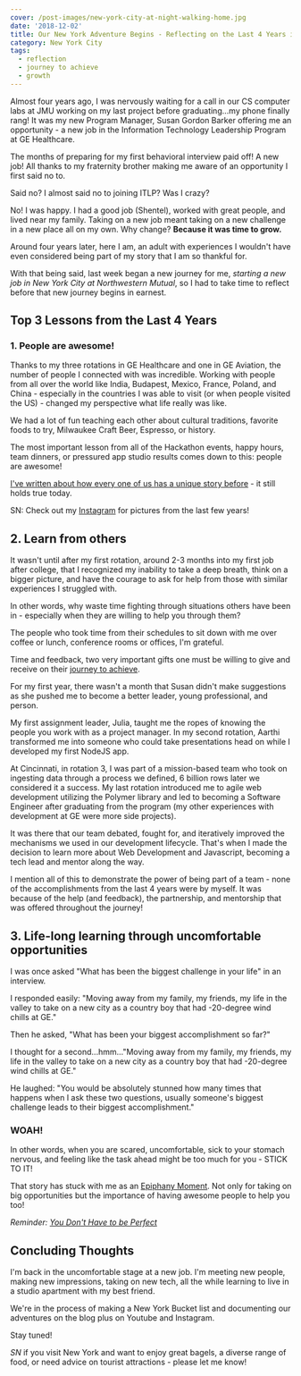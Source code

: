 ```yaml
---
cover: /post-images/new-york-city-at-night-walking-home.jpg
date: '2018-12-02'
title: Our New York Adventure Begins - Reflecting on the Last 4 Years in Milwaukee
category: New York City
tags:
  - reflection
  - journey to achieve
  - growth
---
```

Almost four years ago, I was nervously waiting for a call in our CS computer labs at JMU working on my last project before graduating...my phone finally rang! It was my new Program Manager, Susan Gordon Barker offering me an opportunity - a new job in the Information Technology Leadership Program at GE Healthcare.

The months of preparing for my first behavioral interview paid off! A new job! All thanks to my fraternity brother making me aware of an opportunity I first said no to.

Said no? I almost said no to joining ITLP? Was I crazy?

No! I was happy. I had a good job (Shentel), worked with great people, and lived near my family. Taking on a new job meant taking on a new challenge in a new place all on my own. Why change? **Because it was time to grow.**

Around four years later, here I am, an adult with experiences I wouldn't have even considered being part of my story that I am so thankful for.

With that being said, last week began a new journey for me, _starting a new job in New York City at Northwestern Mutual_, so I had to take time to reflect before that new journey begins in earnest.

## Top 3 Lessons from the Last 4 Years

### 1. People are awesome!

Thanks to my three rotations in GE Healthcare and one in GE Aviation, the number of people I connected with was incredible. Working with people from all over the world like India, Budapest, Mexico, France, Poland, and China - especially in the countries I was able to visit (or when people visited the US) - changed my perspective what life really was like.

We had a lot of fun teaching each other about cultural traditions, favorite foods to try, Milwaukee Craft Beer, Espresso, or history.

The most important lesson from all of the Hackathon events, happy hours, team dinners, or pressured app studio results comes down to this: people are awesome!

[I've written about how every one of us has a unique story before](https://www.kalebmckelvey.com/everyone-has-a-story-whats-yours-have-conversations-deeper-than-small-talk) - it still holds true today.

SN: Check out my [Instagram](https://www.instagram.com/on\_the\_journey3/) for pictures from the last few years!

## 2. Learn from others

It wasn't until after my first rotation, around 2-3 months into my first job after college, that I recognized my inability to take a deep breath, think on a bigger picture, and have the courage to ask for help from those with similar experiences I struggled with.

In other words, why waste time fighting through situations others have been in - especially when they are willing to help you through them?

The people who took time from their schedules to sit down with me over coffee or lunch, conference rooms or offices, I'm grateful.

Time and feedback, two very important gifts one must be willing to give and receive on their [journey to achieve](https://www.kalebmckelvey.com/journey-to-achieve/about-the-journey/).

For my first year, there wasn't a month that Susan didn't make suggestions as she pushed me to become a better leader, young professional, and person.

My first assignment leader, Julia, taught me the ropes of knowing the people you work with as a project manager. In my second rotation, Aarthi transformed me into someone who could take presentations head on while I developed my first NodeJS app. 

At Cincinnati, in rotation 3, I was part of a mission-based team who took on ingesting data through a process we defined, 6 billion rows later we considered it a success. My last rotation introduced me to agile web development utilizing the Polymer library and led to becoming a Software Engineer after graduating from the program (my other experiences with development at GE were more side projects).

It was there that our team debated, fought for, and iteratively improved the mechanisms we used in our development lifecycle. That's when I made the decision to learn more about Web Development and Javascript, becoming a tech lead and mentor along the way.

I mention all of this to demonstrate the power of being part of a team - none of the accomplishments from the last 4 years were by myself. It was because of the help (and feedback), the partnership, and mentorship that was offered throughout the journey!

## 3. Life-long learning through uncomfortable opportunities

I was once asked "What has been the biggest challenge in your life" in an interview.

I responded easily: "Moving away from my family, my friends, my life in the valley to take on a new city as a country boy that had -20-degree wind chills at GE."

Then he asked, "What has been your biggest accomplishment so far?"

I thought for a second...hmm..."Moving away from my family, my friends, my life in the valley to take on a new city as a country boy that had -20-degree wind chills at GE."

He laughed: "You would be absolutely stunned how many times that happens when I ask these two questions, usually someone's biggest challenge leads to their biggest accomplishment."

### WOAH!

In other words, when you are scared, uncomfortable, sick to your stomach nervous, and feeling like the task ahead might be too much for you - STICK TO IT!

That story has stuck with me as an [Epiphany Moment](https://www.joshuakennon.com/epiphany-moments-events-change-worldview/). Not only for taking on big opportunities but the importance of having awesome people to help you too!

_Reminder: [You Don't Have to be Perfect](https://www.kalebmckelvey.com/moving-is-an-adventure-one-full-of-mistakes-and-growth)_

## Concluding Thoughts

I'm back in the uncomfortable stage at a new job. I'm meeting new people, making new impressions, taking on new tech, all the while learning to live in a studio apartment with my best friend.

We're in the process of making a New York Bucket list and documenting our adventures on the blog plus on Youtube and Instagram.

Stay tuned!

_SN_ if you visit New York and want to enjoy great bagels, a diverse range of food, or need advice on tourist attractions - please let me know!
